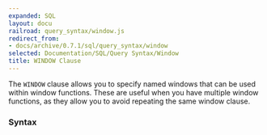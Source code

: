 ```yaml
---
expanded: SQL
layout: docu
railroad: query_syntax/window.js
redirect_from:
- docs/archive/0.7.1/sql/query_syntax/window
selected: Documentation/SQL/Query Syntax/Window
title: WINDOW Clause
---
```


The `WINDOW` clause allows you to specify named windows that can be used within window functions. These are useful when you have multiple window functions, as they allow you to avoid repeating the same window clause.

### Syntax
<div id="rrdiagram"></div>